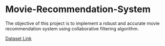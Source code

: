 # Movie-Recommendation-System
The objective of this project is to implement a robust and accurate movie recommendation system using collaborative filtering algorithm. 


[Dataset Link](https://files.grouplens.org/datasets/movielens/ml-25m.zip)
